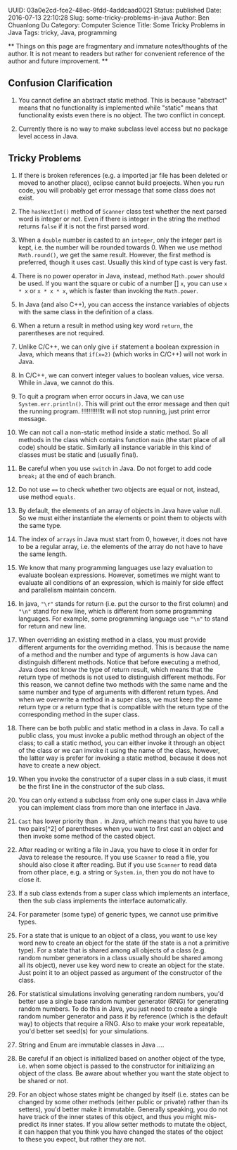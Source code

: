 UUID: 03a0e2cd-fce2-48ec-9fdd-4addcaad0021
Status: published
Date: 2016-07-13 22:10:28
Slug: some-tricky-problems-in-java
Author: Ben Chuanlong Du
Category: Computer Science
Title: Some Tricky Problems in Java
Tags: tricky, Java, programming

**
Things on this page are
fragmentary and immature notes/thoughts of the author.
It is not meant to readers
but rather for convenient reference of the author and future improvement.
**

## Confusion Clarification

1. You cannot define an abstract static method. 
This is because "abstract" means that no functionality is implemented 
while "static" means that functionality exists even there is no object. 
The two conflict in concept.

2. Currently there is no way to make subclass level access 
but no package level access in Java.

## Tricky Problems

1. If there is broken references (e.g. a imported jar file has been
deleted or moved to another place), eclipse cannot build proejects.
When you run code, you will probably get error message that some class
does not exist.

2. The `hasNextInt()` method of `Scanner` class test whether the next
parsed word is integer or not. Even if there is integer in the string
the method returns `false` if it is not the first parsed word.

3. When a `double` number is casted to an `integer`, only the integer
part is kept, i.e. the number will be rounded towards 0. When we use
method `Math.round()`, we get the same result. However, the first
method is preferred, though it uses cast. Usually this kind of type
cast is very fast.

4. There is no power operator in Java, instead, method `Math.power`
should be used. If you want the square or cubic of a number [] `x`,
you can use `x * x` or `x * x * x`, 
which is faster than invoking the `Math.power`.

5. In Java (and also C++), you can access the instance variables of
objects with the same class in the definition of a class.

6. When a return a result in method using key word `return`, the
parentheses are not required.

7. Unlike C/C++, we can only give `if` statement a boolean expression
in Java, which means that `if(x=2)` (which works in C/C++) will not
work in Java.

8. In C/C++, we can convert integer values to boolean values, vice
versa. While in Java, we cannot do this.

9. To quit a program when error occurs in Java, we can use
`System.err.println()`. This will print out the error message and
then quit the running program. !!!!!!!!!!!It will not stop running,
just print error message.

10. We can not call a non-static method inside a static method. So all
methods in the class which contains function `main` (the start place
of all code) should be static. Similarly all instance variable in
this kind of classes must be static and (usually final).

11. Be careful when you use `switch` in Java. Do not forget to add code
`break;` at the end of each branch.

12. Do not use `==` to check whether two objects are equal or not,
instead, use method `equals`.

13. By default, the elements of an array of objects in Java have value
null. So we must either instantiate the elements or point them to
objects with the same type.

14. The index of `arrays` in Java must start from 0, however, it does not
have to be a regular array, i.e. the elements of the array do not
have to have the same length.

15. We know that many programming languages use lazy evaluation to
evaluate boolean expressions. However, sometimes we might want to
evaluate all conditions of an expression, which is mainly for side
effect and parallelism maintain concern.

16. In java, `"\r"` stands for return (i.e. put the cursor to the first
column) and `"\n"` stand for new line, which is different from some
programming languages. For example, some programming language use
`"\n"` to stand for return and new line.

17. When overriding an existing method in a class, you must provide
different arguments for the overriding method. This is because the
name of a method and the number and type of arguments is how Java
can distinguish different methods. Notice that before executing a
method, Java does not know the type of return result, which means
that the return type of methods is not used to distinguish different
methods. For this reason, we cannot define two methods with the same
name and the same number and type of arguments with different return
types. And when we overwrite a method in a super class, we must keep
the same return type or a return type that is compatible with the
return type of the corresponding method in the super class.

18. There can be both public and static method in a class in Java. To
call a public class, you must invoke a public method through an
object of the class; to call a static method, you can either invoke
it through an object of the class or we can invoke it using the name
of the class, however, the latter way is prefer for invoking a
static method, because it does not have to create a new object.

19. When you invoke the constructor of a super class in a sub class, it
must be the first line in the constructor of the sub class.

20. You can only extend a subclass from only one super class in Java
while you can implement class from more than one interface in Java.

21. `Cast` has lower priority than `.` in Java, which means that you
have to use two pairs[^2] of parentheses when you want to first cast
an object and then invoke some method of the casted object.

22. After reading or writing a file in Java, you have to close it in
order for Java to release the resource. If you use `Scanner` to read
a file, you should also close it after reading. But if you use
`Scanner` to read data from other place, e.g. a string or
`System.in`, then you do not have to close it.

23. If a sub class extends from a super class which implements an
interface, then the sub class implements the interface
automatically.

24. For parameter (some type) of generic types, we cannot use primitive
types.

25. For a state that is unique to an object of a class, you want to use
key word new to create an object for the state (if the state is a
not a primitive type). For a state that is shared among all objects
of a class (e.g. random number generators in a class usually should
be shared among all its object), never use key word new to create an
object for the state. Just point it to an object passed as argument
of the constructor of the class.

26. For statistical simulations involving generating random numbers,
you'd better use a single base random number generator (RNG) for
generating random numbers. To do this in Java, you just need to
create a single random number generator and pass it by reference
(which is the default way) to objects that require a RNG. Also to
make your work repeatable, you'd better set seed(s) for your
simulations.

27. String and Enum are immutable classes in Java ....

28. Be careful if an object is initialized based on another object of
the type, i.e. when some object is passed to the constructor for
initializing an object of the class. Be aware about whether you want
the state object to be shared or not.

29. For an object whose states might be changed by itself (i.e. states
can be changed by some other methods (either public or private)
rather than its setters), you'd better make it immutable. Generally
speaking, you do not have track of the inner states of this object,
and thus you might mis-predict its inner states. If you allow setter
methods to mutate the object, it can happen that you think you have
changed the states of the object to these you expect, but rather
they are not.

